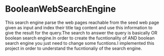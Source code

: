 BooleanWebSearchEngine
======================
This search engine parse the web pages reachable from the seed web page given as input  and index their title tag content and use this information to give the result for the query.The search to answer the query is basically OR boolean search engine.In order to create the fucntionality of AND boolean search engine you just need to change some fucntions.I implemented this project in order to understand the fucntionaliy of the search engine.
